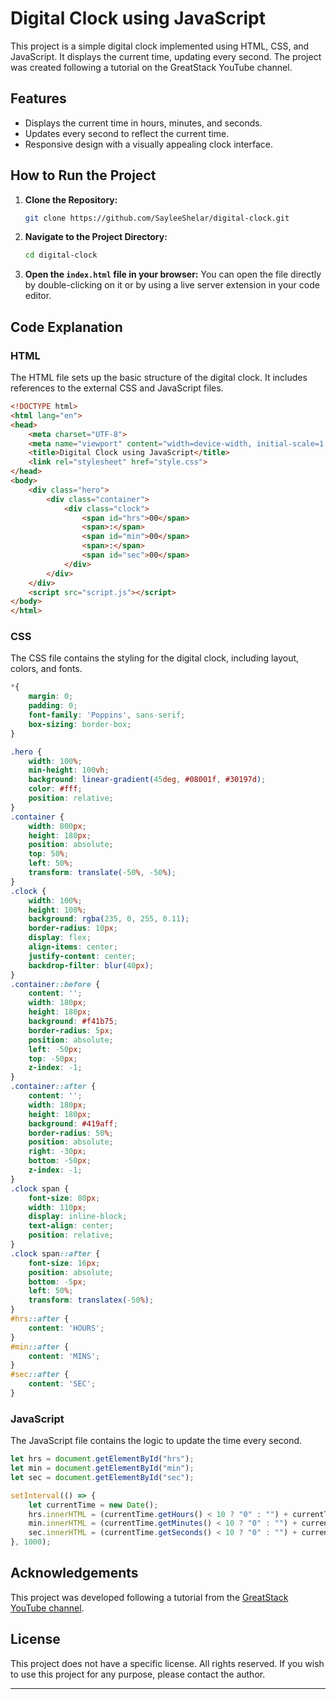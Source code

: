 # Digital Clock using JavaScript

This project is a simple digital clock implemented using HTML, CSS, and JavaScript. It displays the current time, updating every second. The project was created following a tutorial on the GreatStack YouTube channel.

## Features

- Displays the current time in hours, minutes, and seconds.
- Updates every second to reflect the current time.
- Responsive design with a visually appealing clock interface.

## How to Run the Project

1. **Clone the Repository:**
   ```sh
   git clone https://github.com/SayleeShelar/digital-clock.git
   ```

2. **Navigate to the Project Directory:**
   ```sh
   cd digital-clock
   ```

3. **Open the `index.html` file in your browser:**
   You can open the file directly by double-clicking on it or by using a live server extension in your code editor.

## Code Explanation

### HTML

The HTML file sets up the basic structure of the digital clock. It includes references to the external CSS and JavaScript files.

```html
<!DOCTYPE html>
<html lang="en">
<head>
    <meta charset="UTF-8">
    <meta name="viewport" content="width=device-width, initial-scale=1.0">
    <title>Digital Clock using JavaScript</title>
    <link rel="stylesheet" href="style.css">
</head>
<body>
    <div class="hero">
        <div class="container">
            <div class="clock">
                <span id="hrs">00</span>
                <span>:</span>
                <span id="min">00</span>
                <span>:</span>
                <span id="sec">00</span>
            </div>
        </div>
    </div>
    <script src="script.js"></script>
</body>
</html>
```

### CSS

The CSS file contains the styling for the digital clock, including layout, colors, and fonts.

```css
*{
    margin: 0;
    padding: 0;
    font-family: 'Poppins', sans-serif;
    box-sizing: border-box;
}

.hero {
    width: 100%;
    min-height: 100vh;
    background: linear-gradient(45deg, #08001f, #30197d);
    color: #fff;
    position: relative;
}
.container {
    width: 800px;
    height: 180px;
    position: absolute;
    top: 50%;
    left: 50%;
    transform: translate(-50%, -50%);
}
.clock {
    width: 100%;
    height: 100%;
    background: rgba(235, 0, 255, 0.11);
    border-radius: 10px;
    display: flex;
    align-items: center;
    justify-content: center;
    backdrop-filter: blur(40px);
}
.container::before {
    content: '';
    width: 180px;
    height: 180px;
    background: #f41b75;
    border-radius: 5px;
    position: absolute;
    left: -50px;
    top: -50px;
    z-index: -1;
}
.container::after {
    content: '';
    width: 180px;
    height: 180px;
    background: #419aff;
    border-radius: 50%;
    position: absolute;
    right: -30px;
    bottom: -50px;
    z-index: -1;
}
.clock span {
    font-size: 80px;
    width: 110px;
    display: inline-block;
    text-align: center;
    position: relative;
}
.clock span::after {
    font-size: 16px;
    position: absolute;
    bottom: -5px;
    left: 50%;
    transform: translatex(-50%);
}
#hrs::after {
    content: 'HOURS';
}
#min::after {
    content: 'MINS';
}
#sec::after {
    content: 'SEC';
}
```

### JavaScript

The JavaScript file contains the logic to update the time every second.

```javascript
let hrs = document.getElementById("hrs");
let min = document.getElementById("min");
let sec = document.getElementById("sec");

setInterval(() => {
    let currentTime = new Date();
    hrs.innerHTML = (currentTime.getHours() < 10 ? "0" : "") + currentTime.getHours();
    min.innerHTML = (currentTime.getMinutes() < 10 ? "0" : "") + currentTime.getMinutes();
    sec.innerHTML = (currentTime.getSeconds() < 10 ? "0" : "") + currentTime.getSeconds();
}, 1000);
```

## Acknowledgements

This project was developed following a tutorial from the [GreatStack YouTube channel](https://www.youtube.com/c/GreatStack).

## License

This project does not have a specific license. All rights reserved. If you wish to use this project for any purpose, please contact the author.

---

